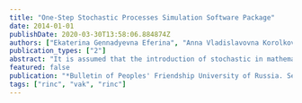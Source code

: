 ```yaml
---
title: "One-Step Stochastic Processes Simulation Software Package"
date: 2014-01-01
publishDate: 2020-03-30T13:58:06.884874Z
authors: ["Ekaterina Gennadyevna Eferina", "Anna Vladislavovna Korolkova", "Migran Nelsonovich Gevorkyan", "Dmitry Sergeevich Kulyabov", "Leonid Antonovich Sevastyanov"]
publication_types: ["2"]
abstract: "It is assumed that the introduction of stochastic in mathematical model makes it more adequate. But there is virtually no methods of coordinated (depended on structure of the system) stochastic introduction into deterministic models. Authors have improved the method of stochastic models construction for the class of one-step processes and illustrated by models of population dynamics. Population dynamics was chosen for study because its deterministic models were sufficiently well explored that allows to compare the results with already known ones. To optimize the models creation as much as possible some routine operations should be automated. In this case, the process of drawing up the model equations can be algorithmized and implemented in the computer algebra system. Furthermore, on the basis of these results a set of programs for numerical experiment can be obtained. The computer algebra system Axiom is used for analytical calculations implementation. To perform the numerical experiment FORTRAN and Julia languages are used. The Runge–Kutta method for stochastic differential equations is used as numerical method. The program complex for creating stochastic one-step processes models is constructed. Its application is illustrated by the predator-prey population dynamic system. Computer algebra systems are very convenient for the purposes of rapid prototyping in mathematical models design and analysis."
featured: false
publication: "*Bulletin of Peoples' Friendship University of Russia. Series ``Mathematics. Information Sciences. Physics''*"
tags: ["rinc", "vak", "rinc"]
---
```


